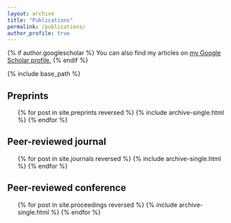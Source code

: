 ```yaml
---
layout: archive
title: "Publications"
permalink: /publications/
author_profile: true
---
```


{% if author.googlescholar %}
  You can also find my articles on <u><a href="{{author.googlescholar}}">my Google Scholar profile</a>.</u>
{% endif %}

{% include base_path %}

## Preprints

   <ul>{% for post in site.preprints reversed %}
      {% include archive-single.html %}
   {% endfor %}</ul>

## Peer-reviewed journal

   <ul>{% for post in site.journals reversed %}
      {% include archive-single.html %}
   {% endfor %}</ul>

## Peer-reviewed conference

   <ul>{% for post in site.proceedings reversed %}
      {% include archive-single.html %}
   {% endfor %}</ul>

